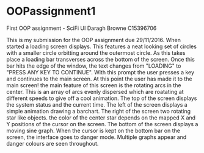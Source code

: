 # OOPassignment1
First OOP assignment - SciFi UI
Daragh Browne
C15396706

This is my submission for the OOP assignment due 29/11/2016.
When started a loading screen displays. This features a neat looking set of circles with a smaller circle orbitting around the outermost circle. As this takes place a loading bar transverses across the bottom of the screen. Once this bar hits the edge of the window, the text changes from "LOADING" to "PRESS ANY KEY TO CONTINUE". With this prompt the user presses a key and continues to the main screen.
At this point the user has made it to the main screen! the main feature of this screen is the rotating arcs in the center. This is an array of arcs evenly dispersed which are roatating at different speeds to give off a cool animation.
The top of the screen displays the system status and the current time.
The left of the screen displays a simple animation drawing a barchart.
The right of the screen two rotating star like objects. the color of the center star depends on the mapped X and Y positions of the cursor on the screen.
The bottom of the screen displays a moving sine graph. When the cursor is kept on the bottom bar on the screen, the interface goes to danger mode. Multiple graphs appear and danger colours are seen throughout.

